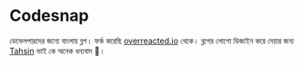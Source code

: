 # Codesnap

ডেভেলপারদের জন্যে বাংলায় ব্লগ। ফর্ক করেছি [overreacted.io] থেকে। ব্লগের লোগো ডিজাইন করে দেয়ার জন্য [Tahsin] ভাই কে অনেক ধন্যবাদ 💖। 

[Tahsin]:<https://www.facebook.com/obviousnoodles>
[overreacted.io]:<https://github.com/gaearon/overreacted.io>